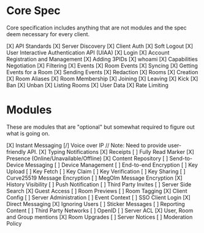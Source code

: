 # Core Spec
Core specification includes anything that are not modules and the spec deem necessary for every client.

[X] API Standards
[X] Server Discovery
[X] Client Auth
	[X] Soft Logout
	[X] User Interactive Authentication API (UIAA)
	[X] Login
	[X] Account Registration and Management
	[X] Adding 3PIDs
	[X] whoami
[X] Capabilities Negotiation
[X] Filtering
[X] Events
	[X] Room Events
	[X] Syncing
	[X] Getting Events for a Room
	[X] Sending Events
	[X] Redaction
[X] Rooms
	[X] Creation
	[X] Room Aliases
	[X] Room Membership
		[X] Joining
		[X] Leaving
		[X] Kick
		[X] Ban
		[X] Unban
	[X] Listing Rooms
[X] User Data
[X] Rate Limiting

# Modules
These are modules that are "optional" but somewhat required to figure out what is going on.

[X] Instant Messaging
[/] Voice over IP
	// Note: Need to provide user-friendly API.
[X] Typing Notifications
[X] Receipts
[ ] Fully Read Marker
[X] Presence (Online/Unavailable/Offline)
[X] Content Repository
[ ] Send-to-Device Messaging
[ ] Device Management
[ ] End-to-end Encryption
	[ ] Key Upload
	[ ] Key Fetch
	[ ] Key Claim
	[ ] Key Verification
	[ ] Key Sharing
	[ ] Curve25519 Message Encryption
	[ ] MegOlm Message Encryption
[X] History Visibility
[ ] Push Notification
[ ] Third Party Invites
[ ] Server Side Search
[X] Guest Access
[ ] Room Previews
[ ] Room Tagging
[X] Client Config
[ ] Server Administration
[ ] Event Context
[ ] SSO Client Login
[X] Direct Messaging
[X] Ignoring Users
[ ] Sticker Messages
[ ] Reporting Content
[ ] Third Party Networks
[ ] OpenID
[ ] Server ACL
[X] User, Room and Group mentions
[X] Room Upgrades
[ ] Server Notices
[ ] Moderation Policy
